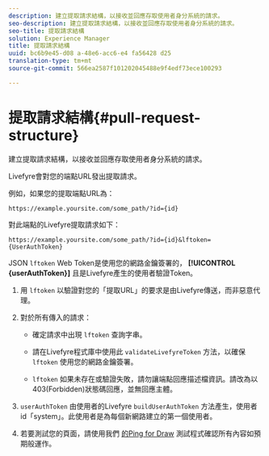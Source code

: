 ```yaml
---
description: 建立提取請求結構，以接收並回應存取使用者身分系統的請求。
seo-description: 建立提取請求結構，以接收並回應存取使用者身分系統的請求。
seo-title: 提取請求結構
solution: Experience Manager
title: 提取請求結構
uuid: bc6b9e45-d08 a-48e6-acc6-e4 fa56428 d25
translation-type: tm+mt
source-git-commit: 566ea2587f101202045488e9f4edf73ece100293

---
```



# 提取請求結構{#pull-request-structure}

建立提取請求結構，以接收並回應存取使用者身分系統的請求。

Livefyre會對您的端點URL發出提取請求。

例如，如果您的提取端點URL為：

```
https://example.yoursite.com/some_path/?id={id}
```

對此端點的Livefyre提取請求如下：

```
https://example.yoursite.com/some_path/?id={id}&lftoken={UserAuthToken}
```

JSON `lftoken` Web Token是使用您的網路金鑰簽署的， **[!UICONTROL {userAuthToken}]** 且是Livefyre產生的使用者驗證Token。

1. 用 `lftoken` 以驗證對您的「提取URL」的要求是由Livefyre傳送，而非惡意代理。
1. 對於所有傳入的請求：

   * 確定請求中出現 `lftoken` 查詢字串。
   * 請在Livefyre程式庫中使用此 `validateLivefyreToken` 方法，以確保 `lftoken` 使用您的網路金鑰簽署。

   * `lftoken` 如果未存在或驗證失敗，請勿讓端點回應描述檔資訊。請改為以403(Forbidden)狀態碼回應，並無回應主體。

1. `userAuthToken` 由使用者的Livefyre `buildUserAuthToken` 方法產生，使用者id「system」。此使用者是為每個新網路建立的第一個使用者。
1. 若要測試您的頁面，請使用我們 [的Ping for Draw](https://livefyre-p4p-wizard.herokuapp.com/home) 測試程式確認所有內容如預期般運作。
